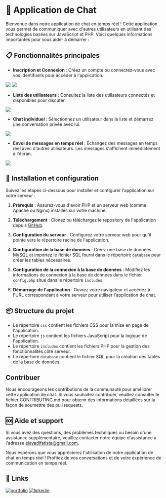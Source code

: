 # 📱 Application de Chat 

Bienvenue dans notre application de chat en temps réel ! Cette application vous permet de communiquer avec d'autres utilisateurs en utilisant des technologies basées sur JavaScript et PHP. Voici quelques informations importantes pour vous aider à démarrer :

## 📋 Fonctionnalités principales

- **Inscription et Connexion** : Créez un compte ou connectez-vous avec vos identifiants pour accéder à l'application.
<img  src="https://github.com/FatimaEzzahraElAyadi/Chat_Application/blob/master/images/insc.png" >
<img  src="https://github.com/FatimaEzzahraElAyadi/Chat_Application/blob/master/images/auth.png" >

- **Liste des utilisateurs** : Consultez la liste des utilisateurs connectés et disponibles pour discuter.
<img  src="https://github.com/FatimaEzzahraElAyadi/Chat_Application/blob/master/images/profil.png" >

- **Chat individuel** : Sélectionnez un utilisateur dans la liste et démarrez une conversation privée avec lui.
<img  src="https://github.com/FatimaEzzahraElAyadi/Chat_Application/blob/master/images/msg1 (1).PNG" >

- **Envoi de messages en temps réel** : Échangez des messages en temps réel avec d'autres utilisateurs. Les messages s'affichent immédiatement à l'écran.
<img  src="https://github.com/FatimaEzzahraElAyadi/Chat_Application/blob/master/images/msg2.PNG" >

## 🚀 Installation et configuration

Suivez les étapes ci-dessous pour installer et configurer l'application sur votre serveur :

1. **Prérequis** : Assurez-vous d'avoir PHP et un serveur web (comme Apache ou Nginx) installés sur votre machine.

2. **Téléchargement** : Clonez ou téléchargez le repository de l'application depuis [GitHub](https://github.com/nom-du-repository).

3. **Configuration du serveur** : Configurez votre serveur web pour qu'il pointe vers le répertoire racine de l'application.

4. **Configuration de la base de données** : Créez une base de données MySQL et importez le fichier SQL fourni dans le répertoire `database` pour créer les tables nécessaires.

5. **Configuration de la connexion à la base de données** : Modifiez les informations de connexion à la base de données dans le fichier `config.php` situé dans le répertoire `includes`.

6. **Démarrage de l'application** : Ouvrez votre navigateur et accédez à l'URL correspondant à votre serveur pour utiliser l'application de chat.

## 📦 Structure du projet

- Le répertoire `css` contient les fichiers CSS pour la mise en page de l'application.
- Le répertoire `js` contient les fichiers JavaScript pour la logique de l'application.
- Le répertoire `includes` contient les fichiers PHP pour la gestion des fonctionnalités côté serveur.
- Le répertoire `database` contient le fichier SQL pour la création des tables de la base de données.

## Contribuer

Nous encourageons les contributions de la communauté pour améliorer cette application de chat. Si vous souhaitez contribuer, veuillez consulter le fichier CONTRIBUTING.md pour obtenir des informations détaillées sur la façon de soumettre des pull requests.

## 🆘 Aide et support

Si vous avez des questions, des problèmes techniques ou besoin d'une assistance supplémentaire, veuillez contacter notre équipe d'assistance à l'adresse elayadifatista@gmail.com.

Nous espérons que vous apprécierez l'utilisation de notre application de chat en temps réel ! Profitez de vos conversations et de votre expérience de communication en temps réel.

## 🔗 Links
[![portfolio](https://img.shields.io/badge/my_portfolio-000?style=for-the-badge&logo=ko-fi&logoColor=white)](https://github.com/FatimaEzzahraElAyadi/)
[![linkedin](https://img.shields.io/badge/linkedin-0A66C2?style=for-the-badge&logo=linkedin&logoColor=white)](https://www.linkedin.com/in/fatima-ezzahra-el-ayadi-977bb5196/)
